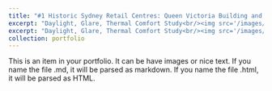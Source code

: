 ```yaml
---
title: "#1 Historic Sydney Retail Centres: Queen Victoria Building and the Strand"
excerpt: "Daylight, Glare, Thermal Comfort Study<br/><img src='/images/QVB.png'>"
excerpt: "Daylight, Glare, Thermal Comfort Study<br/><img src='/images/Strand.png'>"
collection: portfolio
---
```


This is an item in your portfolio. It can be have images or nice text. If you name the file .md, it will be parsed as markdown. If you name the file .html, it will be parsed as HTML. 

